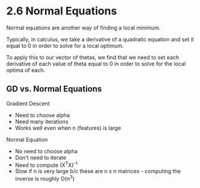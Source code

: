 # 2.6 Normal Equations
Normal equations are another way of finding a local minimum.

Typically, in calculus, we take a derivative of a quadratic equation and set it equal to 0 in order to solve for a local optimum.

To apply this to our vector of thetas, we find that we need to set each derivative of each value of theta equal to 0 in order to solve for the local optima of each.

## GD vs. Normal Equations
Gradient Descent
* Need to choose alpha
* Need many iterations
* Works well even when n (features) is large

Normal Equation
* No need to choose alpha
* Don't need to iterate
* Need to compute (X<sup>T</sup>X)<sup>-1</sup>
* Slow if n is very large b/c these are n x n matrices - computing the inverse is roughly O(n<sup>3</sup>)
